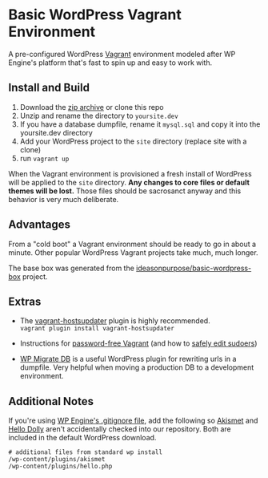 # Basic WordPress Vagrant Environment

A pre-configured WordPress [Vagrant](https://www.vagrantup.com) environment modeled after WP Engine's platform that's fast to spin up and easy to work with.

## Install and Build

1. Download the [zip archive](https://github.com/ideasonpurpose/basic-wordpress-vagrant/archive/master.zip) or clone this repo
2. Unzip and rename the directory to `yoursite.dev`
3. If you have a database dumpfile, rename it `mysql.sql` and copy it into the yoursite.dev directory
4. Add your WordPress project to the `site` directory (replace site with a clone)
4. run `vagrant up`

When the Vagrant environment is provisioned a fresh install of WordPress will be applied to the `site` directory. **Any changes to core files or default themes will be lost.** Those files should be sacrosanct anyway and this behavior is very much deliberate. 

## Advantages
From a "cold boot" a Vagrant environment should be ready to go in about a minute. Other popular WordPress Vagrant projects take much, much longer. 

The base box was generated from the  [ideasonpurpose/basic-wordpress-box](https://github.com/ideasonpurpose/basic-wordpress-box) project. 

## Extras

* The [vagrant-hostsupdater](https://github.com/cogitatio/vagrant-hostsupdater) plugin is highly recommended.  
`vagrant plugin install vagrant-hostsupdater`

* Instructions for [password-free Vagrant](https://gist.github.com/joemaller/41912f5d027a4adc7c14) (and how to [safely edit sudoers](http://stackoverflow.com/a/14101449))

* [WP Migrate DB](https://wordpress.org/plugins/wp-migrate-db/) is a useful WordPress plugin for rewriting urls in a dumpfile. Very helpful when moving a production DB to a development environment.

## Additional Notes

If you're using [WP Engine's .gitignore file](http://wpengine.com/git/), add the following so [Akismet](http://akismet.com) and [Hello Dolly](https://wordpress.org/plugins/hello-dolly/) aren't accidentally checked into our repository. Both are included in the default WordPress download. 

    # additional files from standard wp install
    /wp-content/plugins/akismet
    /wp-content/plugins/hello.php

